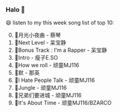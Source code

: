 

### Halo 👋

😄 listen to my this week song list of top 10:

0. 🌈月光小夜曲 - 蔡琴
1. 🌈Next Level - 呆宝静
2. 🌈Bonus Track : I'm a Rapper - 呆宝静
3. 🌈Intro - 瘦子E.SO
4. 🌈How we roll - 顽童MJ116
5. 🌈默 - 那英
6. 🌈I Hate People Talk - 顽童MJ116
7. 🌈Jungle - 顽童MJ116
8. 🌈兄弟们要进城 - 顽童MJ116
9. 🌈It's About Time - 顽童MJ116/BZARCO

